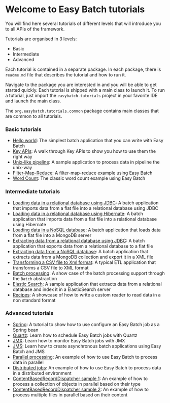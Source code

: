 # Welcome to Easy Batch tutorials

You will find here several tutorials of different levels that will introduce you to all APIs of the framework.

Tutorials are organised in 3 levels:

* Basic
* Intermediate
* Advanced

Each tutorial is contained in a separate package. In each package, there is `readme.md` file that describes the tutorial and how to run it.

Navigate to the package you are interested in and you will be able to get started quickly. Each tutorial is shipped with a
main class to launch it. To run a tutorial, just import the `easybatch-tutorials` project in your favorite IDE and launch the main class.

The `org.easybatch.tutorials.common` package contains main classes that are common to all tutorials.

### Basic tutorials

* [Hello world][]: The simplest batch application that you can write with Easy Batch
* [Key APIs][]: A walk through Key APIs to show you how to use them the right way
* [Unix-like pipeline][]: A sample application to process data in pipeline the unix-way
* [Filter-Map-Reduce][]: A filter-map-reduce example using Easy Batch
* [Word Count][]: The classic word count example using Easy Batch

### Intermediate tutorials

* [Loading data in a relational database using JDBC][]: A batch application that imports data from a flat file into a relational database using JDBC
* [Loading data in a relational database using Hibernate][]: A batch application that imports data from a flat file into a relational database using Hibernate
* [Loading data in a NoSQL database][]: A batch application that loads data from a flat file into a MongoDB server
* [Extracting data from a relational database using JDBC][]: A batch application that exports data from a relational database to a flat file
* [Extracting data from a NoSQL database][]: A batch application that extracts data from a MongoDB collection and export it in a XML file
* [Transforming a CSV file to Xml format][]: A typical ETL application that transforms a CSV file to XML format
* [Batch processing][]: A show case of the batch processing support through the `Batch` abstraction
* [Elastic Search][]: A sample application that extracts data from a relational database and index it in a ElasticSearch server
* [Recipes][]: A showcase of how to write a custom reader to read data in a non standard format

### Advanced tutorials

* [Spring][]: A tutorial to show how to use configure an Easy Batch job as a Spring bean
* [Quartz][]: Learn how to schedule Easy Batch jobs with Quartz
* [JMX][]: Learn how to monitor Easy Batch jobs with JMX
* [JMS][]: Learn how to create asynchronous batch applications using Easy Batch and JMS
* [Parallel processing][]: An example of how to use Easy Batch to process data in parallel
* [Distributed jobs][]: An example of how to use Easy Batch to process data in a distributed environment
* [ContentBasedRecordDispatcher sample 1][]: An example of how to process a collection of objects in parallel based on their type
* [ContentBasedRecordDispatcher sample 2][]: An example of how to process multiple files in parallel based on their content

[Hello world]: https://github.com/EasyBatch/easybatch-tutorials/tree/master/src/main/java/org/easybatch/tutorials/basic/helloworld
[Key APIs]: https://github.com/EasyBatch/easybatch-tutorials/tree/master/src/main/java/org/easybatch/tutorials/basic/keyapis
[Unix-like pipeline]: https://github.com/EasyBatch/easybatch-tutorials/tree/master/src/main/java/org/easybatch/tutorials/basic/pipeline
[Filter-Map-Reduce]: https://github.com/EasyBatch/easybatch-tutorials/tree/master/src/main/java/org/easybatch/tutorials/basic/filterMapReduce
[Word Count]: https://github.com/EasyBatch/easybatch-tutorials/tree/master/src/main/java/org/easybatch/tutorials/basic/wordcount

[Loading data in a relational database using JDBC]: https://github.com/EasyBatch/easybatch-tutorials/tree/master/src/main/java/org/easybatch/tutorials/intermediate/jdbc/load
[Loading data in a relational database using Hibernate]: https://github.com/EasyBatch/easybatch-tutorials/tree/master/src/main/java/org/easybatch/tutorials/intermediate/hibernate
[Loading data in a NoSQL database]: https://github.com/EasyBatch/easybatch-tutorials/tree/master/src/main/java/org/easybatch/tutorials/intermediate/mongodb/load
[Extracting data from a relational database using JDBC]: https://github.com/EasyBatch/easybatch-tutorials/tree/master/src/main/java/org/easybatch/tutorials/intermediate/jdbc/extract
[Extracting data from a NoSQL database]: https://github.com/EasyBatch/easybatch-tutorials/tree/master/src/main/java/org/easybatch/tutorials/intermediate/mongodb/extract
[Transforming a CSV file to Xml format]: https://github.com/EasyBatch/easybatch-tutorials/tree/master/src/main/java/org/easybatch/tutorials/intermediate/csv2xml
[Batch processing]: https://github.com/EasyBatch/easybatch-tutorials/tree/master/src/main/java/org/easybatch/tutorials/intermediate/batches
[Elastic Search]: https://github.com/EasyBatch/easybatch-tutorials/tree/master/src/main/java/org/easybatch/tutorials/intermediate/elasticsearch
[Recipes]: https://github.com/EasyBatch/easybatch-tutorials/tree/master/src/main/java/org/easybatch/tutorials/intermediate/recipes

[Spring]: https://github.com/EasyBatch/easybatch-tutorials/tree/master/src/main/java/org/easybatch/tutorials/advanced/spring
[Quartz]: https://github.com/EasyBatch/easybatch-tutorials/tree/master/src/main/java/org/easybatch/tutorials/advanced/quartz
[JMX]: https://github.com/EasyBatch/easybatch-tutorials/tree/master/src/main/java/org/easybatch/tutorials/advanced/jmx
[JMS]: https://github.com/EasyBatch/easybatch-tutorials/tree/master/src/main/java/org/easybatch/tutorials/advanced/jms
[Parallel processing]: https://github.com/EasyBatch/easybatch-tutorials/tree/master/src/main/java/org/easybatch/tutorials/advanced/parallel
[Distributed jobs]: https://github.com/EasyBatch/easybatch-tutorials/tree/master/src/main/java/org/easybatch/tutorials/advanced/distributed
[ContentBasedRecordDispatcher sample 1]: https://github.com/EasyBatch/easybatch-tutorials/tree/master/src/main/java/org/easybatch/tutorials/advanced/cbrd/fruits
[ContentBasedRecordDispatcher sample 2]: https://github.com/EasyBatch/easybatch-tutorials/tree/master/src/main/java/org/easybatch/tutorials/advanced/cbrd/files

